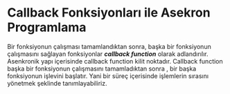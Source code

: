 <h1>Callback Fonksiyonları ile Asekron Programlama</h1>
Bir fonksiyonun çalışması tamamlandıktan sonra, başka bir fonksiyonun çalışmasını sağlayan fonksiyonlar <b><i>callback function</i></b> olarak adlandırılır.
Asenkronik yapı içerisinde callback function kilit noktadır. Callback function başka bir fonksiyonun çalışmasını tamamladıktan sonra , bir başka fonksiyonun işlevini başlatır. Yani bir süreç içerisinde işlemlerin sırasını yönetmek şeklinde tanımlayabiliriz.
